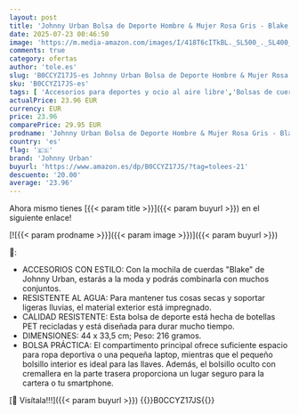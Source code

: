 ```yaml
---
layout: post
title: 'Johnny Urban Bolsa de Deporte Hombre & Mujer Rosa Gris - Blake - Mochila Gimnasio Pequeña para Gym  Playa  Deportiva - Casual Bolsa Piscina - Saco de Verano - Repelente al Agua'
date: 2025-07-23 00:46:50
image: 'https://m.media-amazon.com/images/I/418T6cITkBL._SL500_._SL400_.jpg'
comments: true
category: ofertas
author: 'tole.es'
slug: 'B0CCYZ17JS-es Johnny Urban Bolsa de Deporte Hombre & Mujer Rosa Gris -...'
sku: 'B0CCYZ17JS-es'
tags: [ 'Accesorios para deportes y ocio al aire libre','Bolsas de cuerdas para el gimnasio','Bolsas de gimnasia','Deportes y aire libre','johnny urban','mochila','🇪🇸', ]
actualPrice: 23.96 EUR
currency: EUR
price: 23.96
comparePrice: 29.95 EUR
prodname: 'Johnny Urban Bolsa de Deporte Hombre & Mujer Rosa Gris - Blake - Mochila Gimnasio Pequeña para Gym  Playa  Deportiva - Casual Bolsa Piscina - Saco de Verano - Repelente al Agua'
country: 'es'
flag: '🇪🇸'
brand: 'Johnny Urban'
buyurl: 'https://www.amazon.es/dp/B0CCYZ17JS/?tag=tolees-21'
descuento: '20.00'
average: '23.96'
---
```


Ahora mismo tienes [{{< param title >}}]({{< param buyurl >}}) en el siguiente enlace!

[![{{< param prodname >}}]({{< param image >}})]({{< param buyurl >}})

🔎:

- ACCESORIOS CON ESTILO: Con la mochila de cuerdas "Blake" de Johnny Urban, estarás a la moda y podrás combinarla con muchos conjuntos.
- RESISTENTE AL AGUA: Para mantener tus cosas secas y soportar ligeras lluvias, el material exterior está impregnado.
- CALIDAD RESISTENTE: Esta bolsa de deporte está hecha de botellas PET recicladas y está diseñada para durar mucho tiempo.
- DIMENSIONES: 44 x 33,5 cm; Peso: 216 gramos.
- BOLSA PRÁCTICA: El compartimento principal ofrece suficiente espacio para ropa deportiva o una pequeña laptop, mientras que el pequeño bolsillo interior es ideal para las llaves. Además, el bolsillo oculto con cremallera en la parte trasera proporciona un lugar seguro para la cartera o tu smartphone.

[🛒 Visítala!!!]({{< param buyurl >}})
{{<world>}}B0CCYZ17JS{{</world>}}
